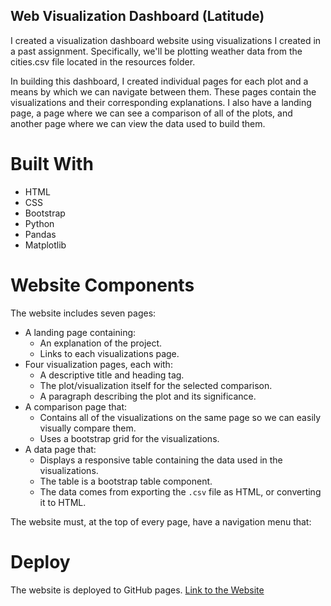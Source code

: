 ## Web Visualization Dashboard (Latitude)

I created a visualization dashboard website using visualizations I created in a past assignment. Specifically, we'll be plotting weather data from the cities.csv file located in the resources folder. 

In building this dashboard, I created individual pages for each plot and a means by which we can navigate between them. These pages contain the visualizations and their corresponding explanations. I also have a landing page, a page where we can see a comparison of all of the plots, and another page where we can view the data used to build them.

# Built With
* HTML
* CSS
* Bootstrap
* Python 
* Pandas
* Matplotlib

# Website Components

The website includes seven pages:

* A landing page containing:
  * An explanation of the project.
  * Links to each visualizations page.
* Four visualization pages, each with:
  * A descriptive title and heading tag.
  * The plot/visualization itself for the selected comparison.
  * A paragraph describing the plot and its significance.
* A comparison page that:
  * Contains all of the visualizations on the same page so we can easily visually compare them.
  * Uses a bootstrap grid for the visualizations.
* A data page that:
  * Displays a responsive table containing the data used in the visualizations.
  * The table is a bootstrap table component.
  * The data comes from exporting the `.csv` file as HTML, or converting it to HTML. 

The website must, at the top of every page, have a navigation menu that:

# Deploy
The website is deployed to GitHub pages.
[Link to the Website](https://cvavoulis.github.io/Climate-Website/)

